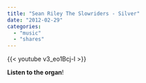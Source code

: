 ```yaml
---
title: "Sean Riley The Slowriders - Silver"
date: "2012-02-29"
categories:
  - "music"
  - "shares"
---
```


{{< youtube v3_eo1Bcj-I >}}

**Listen to the organ**!
